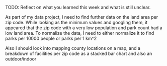 TODO: Reflect on what you learned this week and what is still unclear.

As part of my data project, I need to find further data on the land area per zip code. While looking as the minimum values and googling them, it appeared that the zip code with a very low population and park count had a low land area. To normalize the data, I need to either normalize it to find parks per 10000 people or parks per 1 km^2

Also I should look into mapping county locations on a map, and a breakdown of facilities per zip code as a stacked bar chart and also an outdoor/indoor